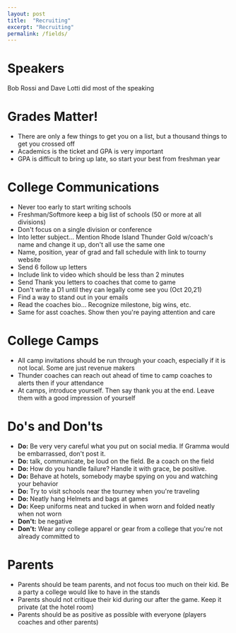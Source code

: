 ```yaml
---
layout: post
title:  "Recruiting"
excerpt: "Recruiting"
permalink: /fields/
---
```


# Speakers
Bob Rossi and Dave Lotti did most of the speaking

# Grades Matter!
* There are only a few things to get you on a list, but a thousand things to get you crossed off
* Academics is the ticket and GPA is very important
* GPA is difficult to bring up late, so start your best from freshman year

# College Communications
* Never too early to start writing schools
* Freshman/Softmore keep a big list of schools (50 or more at all divisions)
* Don't focus on a single division or conference
* Into letter subject... Mention Rhode Island Thunder Gold w/coach's name and change it up, don't all use the same one
* Name, position, year of grad and fall schedule with link to tourny website
* Send 6 follow up letters
* Include link to video which should be less than 2 minutes
* Send Thank you letters to coaches that come to game
* Don't write a D1 until they can legally come see you (Oct 20,21)
* Find a way to stand out in your emails
* Read the coaches bio... Recognize milestone, big wins, etc.
* Same for asst coaches. Show then you're paying attention and care

# College Camps
* All camp invitations should be run through your coach, especially if it is not local. Some are just revenue makers
* Thunder coaches can reach out ahead of time to camp coaches to alerts then if your attendance
* At camps, introduce yourself. Then say thank you at the end. Leave them with a good impression of yourself

# Do's and Don'ts
* **Do:** Be very very careful what you put on social media. If Gramma would be embarrassed, don't post it.
* **Do:** talk, communicate, be loud on the field. Be a coach on the field
* **Do:** How do you handle failure? Handle it with grace, be positive. 
* **Do:** Behave at hotels, somebody maybe spying on you and watching your behavior
* **Do:** Try to visit schools near the tourney when you're traveling
* **Do:** Neatly hang Helmets and bags at games
* **Do:** Keep uniforms neat and tucked in when worn and folded neatly when not worn
* **Don't:** be negative
* **Don't:** Wear any college apparel or gear from a college that you're not already committed to

# Parents
* Parents should be team parents, and not focus too much on their kid. Be a party a college would like to have in the stands
* Parents should not critique their kid during our after the game. Keep it private (at the hotel room)
* Parents should be as positive as possible with everyone (players coaches and other parents)



